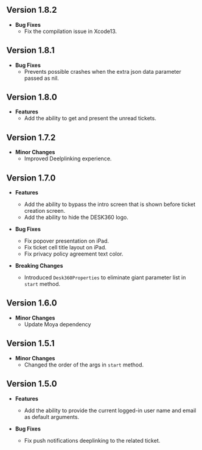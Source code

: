 ## Version 1.8.2

* **Bug Fixes**
  + Fix the compilation issue in Xcode13.
  

## Version 1.8.1

* **Bug Fixes**
  + Prevents possible crashes when the extra json data parameter passed as nil.
  

## Version 1.8.0

* **Features**
  + Add the ability to get and present the unread tickets.
  

## Version 1.7.2

* **Minor Changes**
  + Improved Deelplinking experience. 

## Version 1.7.0

* **Features**
  + Add the ability to bypass the intro screen that is shown before ticket creation screen.
  + Add the ability to hide the DESK360 logo.

* **Bug Fixes**
  + Fix popover presentation on iPad.
  + Fix ticket cell title layout on iPad.
  + Fix privacy policy agreement text color.

* **Breaking Changes**
  + Introduced `Desk360Properties` to eliminate giant parameter list in `start` method.

## Version 1.6.0

* **Minor Changes**
  + Update Moya dependency

## Version 1.5.1

* **Minor Changes**
  + Changed the order of the args in `start` method.

## Version 1.5.0

* **Features**
  + Add the ability to provide the current logged-in user name and email as default arguments.

* **Bug Fixes**
  + Fix push notifications deeplinking to the related ticket.
